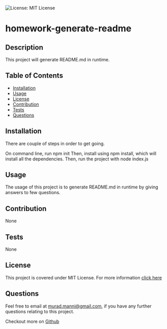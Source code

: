 
![License: MIT License](https://img.shields.io/badge/LICENSE-MIT%20License-green)
# homework-generate-readme

## Description
This project will generate README.md in runtime.
    
## Table of Contents
- [Installation](#installation)
- [Usage](#usage)
- [License](#license)
- [Contribution](#contribution)
- [Tests](#tests)
- [Questions](#questions)

## Installation  
There are couple of steps in order to get going.

On command line, run npm init
Then, install using npm install, which will install all the dependencies.
Then, run the project with node index.js
      
## Usage      
The usage of this project is to generate README.md in runtime by giving answers to few questions.
      
## Contribution
None

## Tests
None

## License
This project is covered under MIT License. 
            For more information [click here](https://opensource.org/licenses/MIT)
      
## Questions
Feel free to email at murad.manni@gmail.com, if you have any further questions relating to this project.

Checkout more on [Github](https://github.com/muradmanni)
    